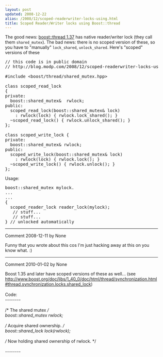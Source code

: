 ```yaml
---
layout: post
updated: 2008-12-22
alias: /2008/12/scoped-readerwriter-locks-using.html
title: Scoped Reader/Writer locks using Boost::thread
---
```

<p>
The good news: <a href="http://www.boost.org/doc/libs/1_37_0/doc/html/thread.html">boost::thread 1.37</a> has native reader/writer lock (they call them <code>shared_mutex</code>).  The bad news: there is no scoped version of these, so you have to "manually" <code>lock_shared</code>, <code>unlock_shared</code>.     Here's "scoped" versions of these
</p>

<pre>
// this code is in public domain
// http://blog.modp.com/2008/12/scoped-readerwriter-locks-using.html

#include &lt;boost/thread/shared_mutex.hpp&gt;

class scoped_read_lock
&#123;
private:
  boost::shared_mutex&  rwlock;
public:
  scoped_read_lock(boost::shared_mutex& lock)
    : rwlock(lock) &#123; rwlock.lock_shared(); &#125;
  ~scoped_read_lock() &#123; rwlock.unlock_shared(); &#125;  
&#125;;

class scoped_write_lock &#123;
private:
  boost::shared_mutex& rwlock;
public:
  scoped_write_lock(boost::shared_mutex& lock)
    : rwlock(lock) &#123; rwlock.lock(); &#125;
  ~scoped_write_lock() &#123; rwlock.unlock(); &#125;
&#125;;
</pre>

Usage:
<pre>
boost::shared_mutex mylock.
...
...
&#123; 
  scoped_reader_lock reader_lock(mylock);
   // stuff...
   // stuff...
&#125; // unlocked automatically
</pre>

*****
Comment 2008-12-11 by None

Funny that you wrote about this cos I'm just hacking away at this on you know what.  :)


*****
Comment 2010-01-02 by None

Boost 1.35 and later have scoped versions of these as well... (see http://www.boost.org/doc/libs/1_40_0/doc/html/thread/synchronization.html#thread.synchronization.locks.shared_lock)<br /><br />Code:<br />--------<br /><br />/* The shared mutex */<br />boost::shared_mutex rwlock;<br /><br />/* Acquire shared ownership. */<br />boost::shared_lock lock(rwlock);<br /><br />/* Now holding shared ownership of rwlock. */<br /><br />--------
